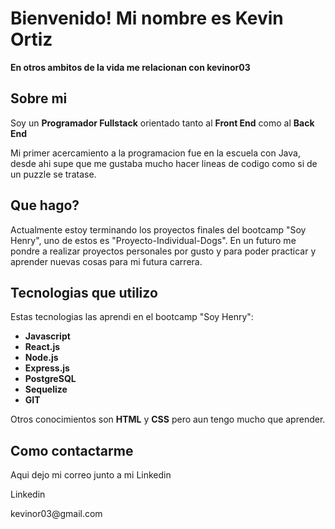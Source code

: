 <h1>Bienvenido! Mi nombre es Kevin Ortiz</h1>
<p><b>En otros ambitos de la vida me relacionan con kevinor03</b></p>

<h2>Sobre mi</h2>
<p> Soy un <b>Programador Fullstack</b> orientado tanto al <b>Front End</b> como al <b>Back End</b></p>
<p> Mi primer acercamiento a la programacion fue en la escuela con Java, desde ahi supe que me gustaba mucho hacer lineas de codigo como si de un puzzle se tratase.</p>

<h2>Que hago?</h2>
<p>Actualmente estoy terminando los proyectos finales del bootcamp "Soy Henry", uno de estos es "Proyecto-Individual-Dogs". En un futuro me pondre a realizar proyectos personales por gusto y para poder practicar y aprender nuevas cosas para mi futura carrera.</p>

<h2>Tecnologias que utilizo</h2>
<p>Estas tecnologias las aprendi en el bootcamp "Soy Henry":</p>
<ul>
  <li type="disc"><b>Javascript</b></li>
  <li type="disc"><b>React.js</b></li>
  <li type="disc"><b>Node.js</b></li>
  <li type="disc"><b>Express.js</b></li>
  <li type="disc"><b>PostgreSQL</b></li>
  <li type="disc"><b>Sequelize</b></li>
  <li type="disc"><b>GIT</b></li>
</ul>
<p>Otros conocimientos son <b>HTML</b> y <b>CSS</b> pero aun tengo mucho que aprender.</p>

<h2>Como contactarme</h2>
<p>Aqui dejo mi correo junto a mi Linkedin</p>
<p>Linkedin<a href="https://www.linkedin.com/in/kevin-ortiz-b29321276/" target="_blank" rel="noopener noreferrer"></a></p>
<p>kevinor03@gmail.com</p>
